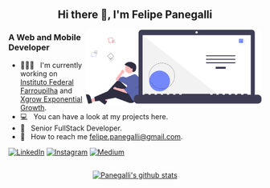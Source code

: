 <div align="center">

## Hi there 👋, I'm Felipe Panegalli

</div>

<img align="right" src="https://raw.githubusercontent.com/felipepanegalli/felipepanegalli/main/computer.png" width="350" alt="computer"/>

### A Web and Mobile Developer

* 👨🏻‍💻 &nbsp; I'm currently working on <a href="https://www.iffarroupilha.edu.br/portal?view=default">Instituto Federal
  Farroupilha</a> and <a href="#">Xgrow Exponential Growth</a>.
* 💻 &nbsp; You can have a look at my projects here.
* 📑 &nbsp; Senior FullStack Developer.
* 📍 &nbsp; How to reach me <a href="mailto:felipe.panegalli@gmail.com">felipe.panegalli@gmail.com</a>.

<a href="https://www.linkedin.com/in/felipe-panegalli/" target="_blank"><img src="https://img.shields.io/badge/LinkedIn-0077B5?style=for-the-badge&logo=linkedin&logoColor=white" alt="LinkedIn"></a>
<a href="https://www.instagram.com/panegalli/" target="_blank"><img alt="Instagram" src="https://img.shields.io/badge/Instagram-E4405F?style=for-the-badge&logo=instagram&logoColor=white"/></a>
<a href="https://felipepanegalli.medium.com/" target="_blank"><img alt="Medium" src="https://img.shields.io/badge/Medium-%23000000.svg?style=for-the-badge&logo=Medium&logoColor=white"/></a>

##

<div align="center">

[![Panegalli's github stats](https://github-readme-stats.vercel.app/api?username=felipepanegalli&theme=blue-green)](https://github.com/felipepanegalli/github-readme-stats)
</div>

